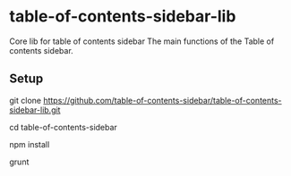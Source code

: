 # table-of-contents-sidebar-lib
Core lib for table of contents sidebar
The main functions of the Table of contents sidebar.

## Setup
git clone https://github.com/table-of-contents-sidebar/table-of-contents-sidebar-lib.git  

cd table-of-contents-sidebar  

npm install 

grunt

